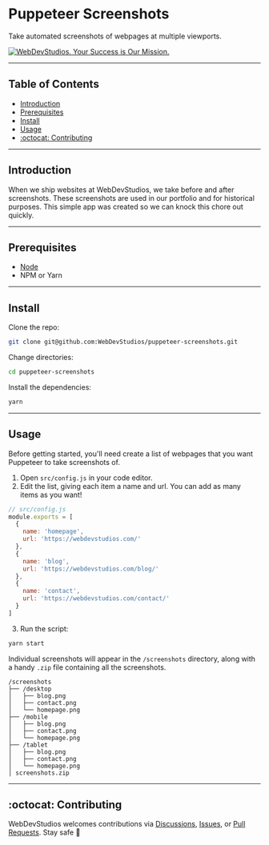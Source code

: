 # Puppeteer Screenshots <!-- omit in toc -->

Take automated screenshots of webpages at multiple viewports.

<a href="https://webdevstudios.com/contact/"><img src="https://webdevstudios.com/wp-content/uploads/2018/04/wds-github-banner.png" alt="WebDevStudios. Your Success is Our Mission."></a>

---

## Table of Contents <!-- omit in toc -->

- [Introduction](#introduction)
- [Prerequisites](#prerequisites)
- [Install](#install)
- [Usage](#usage)
- [:octocat: Contributing](#octocat-contributing)

---

## Introduction

When we ship websites at WebDevStudios, we take before and after screenshots. These screenshots are used in our portfolio and for historical purposes. This simple app was created so we can knock this chore out quickly.

---

## Prerequisites

- [Node](https://nodejs.org/en/)
- NPM or Yarn

---

## Install

Clone the repo:

```bash
git clone git@github.com:WebDevStudios/puppeteer-screenshots.git
```

Change directories:

```bash
cd puppeteer-screenshots
```

Install the dependencies:

```bash
yarn
```

---

## Usage

Before getting started, you'll need create a list of webpages that you want Puppeteer to take screenshots of.

1. Open `src/config.js` in your code editor.
2. Edit the list, giving each item a name and url. You can add as many items as you want!

```js
// src/config.js
module.exports = [
  {
    name: 'homepage',
    url: 'https://webdevstudios.com/'
  },
  {
    name: 'blog',
    url: 'https://webdevstudios.com/blog/'
  },
  {
    name: 'contact',
    url: 'https://webdevstudios.com/contact/'
  }
]
```

3. Run the script:

```bash
yarn start
```

Individual screenshots will appear in the `/screenshots` directory, along with a handy `.zip` file containing all the screenshots.

```text
/screenshots
├── /desktop
│   ├── blog.png
│   ├── contact.png
│   └── homepage.png
├── /mobile
│   ├── blog.png
│   ├── contact.png
│   └── homepage.png
├── /tablet
│   ├── blog.png
│   ├── contact.png
│   └── homepage.png
│ screenshots.zip
```

---

## :octocat: Contributing

WebDevStudios welcomes contributions via [Discussions](https://github.com/WebDevStudios/puppeteer-screenshots/discussions), [Issues](https://github.com/WebDevStudios/puppeteer-screenshots/issues), or [Pull Requests](https://github.com/WebDevStudios/puppeteer-screenshots/pulls). Stay safe 🍻

